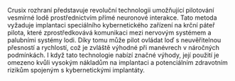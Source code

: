 Crusix rozhraní představuje revoluční technologii umožňující pilotování vesmírné lodě prostřednictvím přímé neuronové interakce. Tato metoda vyžaduje implantaci speciálního kybernetického zařízení na krční páteř pilota, které zprostředkovává komunikaci mezi nervovým systémem a palubními systémy lodi. Díky tomu může pilot ovládat loď s neuvěřitelnou přesností a rychlostí, což je zvláště výhodné při manévrech v náročných podmínkách. I když tato technologie nabízí značné výhody, její použití je omezeno kvůli vysokým nákladům na implantaci a potenciálním zdravotním rizikům spojeným s kybernetickými implantáty.